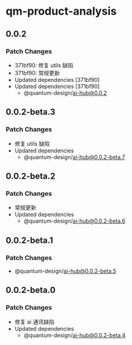 # qm-product-analysis

## 0.0.2

### Patch Changes

-   371bf90: 修复 utils 缺陷
-   371bf90: 常规更新
-   Updated dependencies [371bf90]
-   Updated dependencies [371bf90]
    -   @quantum-design/ai-hub@0.0.2

## 0.0.2-beta.3

### Patch Changes

-   修复 utils 缺陷
-   Updated dependencies
    -   @quantum-design/ai-hub@0.0.2-beta.7

## 0.0.2-beta.2

### Patch Changes

-   常规更新
-   Updated dependencies
    -   @quantum-design/ai-hub@0.0.2-beta.6

## 0.0.2-beta.1

### Patch Changes

-   @quantum-design/ai-hub@0.0.2-beta.5

## 0.0.2-beta.0

### Patch Changes

-   修复 ai 通讯缺陷
-   Updated dependencies
    -   @quantum-design/ai-hub@0.0.2-beta.4
